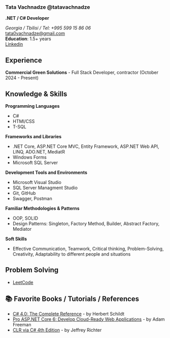 ### Tata Vachnadze @tatavachnadze
**.NET / C# Developer**

*Georgia / Tbilisi / Tel: +995 599 15 86 06*<br/>
tata0vachnadze@gmail.com<br/>
**Education**: 1.5+ years<br/>
[Linkedin](https://www.linkedin.com/in/tata-vachnadze-34226717b/)

## Experience
**Commercial Green Solutions** - Full Stack Developer, contractor (October 2024 - Present)
## Knowledge & Skills

**Programming Languages**
- C#
- HTMl/CSS
- T-SQL

**Frameworks and Libraries**
- .NET Core, ASP.NET Core MVC, Entity Framework, ASP.NET Web API, LINQ, ADO.NET, MediatR
- Windows Forms
- Microsoft SQL Server

**Development Tools and Environments**
- Microsoft Visual Studio
- SQL Server Managment Studio
- Git, GitHub
- Swagger, Postman

**Familiar Methodologies & Patterns** 
- OOP, SOLID
- Design Patterns: Singleton, Factory Method, Builder, Abstract Factory, Mediator

**Soft Skills**
- Effective Communication, Teamwork, Critical thinking, Problem-Solving, Creativity, Adaptability to different people and situations


## Problem Solving
- [LeetCode](https://leetcode.com/tatavachnadze/)

## 📚 Favorite Books / Tutorials / References
  - [C# 4.0: The Complete Reference](https://www.amazon.com/4-0-Complete-Reference-Herbert-Schildt/dp/007174116X) - by Herbert Schildt<br/>
  - [Pro ASP.NET Core 6: Develop Cloud-Ready Web Applications](https://www.amazon.com/Pro-ASP-NET-Core-Cloud-Ready-Applications/dp/1484279565) - by Adam Freeman<br/>
  - [CLR via C# 4th Edition](https://www.microsoftpressstore.com/store/clr-via-c-sharp-9780735667457) - by Jeffrey Richter



<!--
**tatavachnadze/tatavachnadze** is a ✨ _special_ ✨ repository because its `README.md` (this file) appears on your GitHub profile.

Here are some ideas to get you started:

- 🔭 I’m currently working on ...
- 🌱 I’m currently learning ...
- 👯 I’m looking to collaborate on ...
- 🤔 I’m looking for help with ...
- 💬 Ask me about ...
- 📫 How to reach me: ...
- 😄 Pronouns: ...
- ⚡ Fun fact: ...
-->
